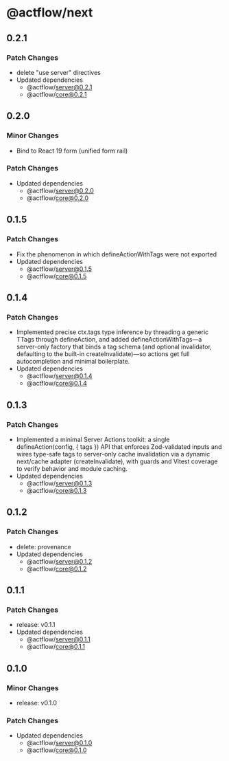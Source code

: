 # @actflow/next

## 0.2.1

### Patch Changes

- delete "use server" directives
- Updated dependencies
  - @actflow/server@0.2.1
  - @actflow/core@0.2.1

## 0.2.0

### Minor Changes

- Bind to React 19 form (unified form rail)

### Patch Changes

- Updated dependencies
  - @actflow/server@0.2.0
  - @actflow/core@0.2.0

## 0.1.5

### Patch Changes

- Fix the phenomenon in which defineActionWithTags were not exported
- Updated dependencies
  - @actflow/server@0.1.5
  - @actflow/core@0.1.5

## 0.1.4

### Patch Changes

- Implemented precise ctx.tags type inference by threading a generic TTags through defineAction, and added defineActionWithTags—a server-only factory that binds a tag schema (and optional invalidator, defaulting to the built-in createInvalidate)—so actions get full autocompletion and minimal boilerplate.
- Updated dependencies
  - @actflow/server@0.1.4
  - @actflow/core@0.1.4

## 0.1.3

### Patch Changes

- Implemented a minimal Server Actions toolkit: a single defineAction(config, { tags }) API that enforces Zod-validated inputs and wires type-safe tags to server-only cache invalidation via a dynamic next/cache adapter (createInvalidate), with guards and Vitest coverage to verify behavior and module caching.
- Updated dependencies
  - @actflow/server@0.1.3
  - @actflow/core@0.1.3

## 0.1.2

### Patch Changes

- delete: provenance
- Updated dependencies
  - @actflow/server@0.1.2
  - @actflow/core@0.1.2

## 0.1.1

### Patch Changes

- release: v0.1.1
- Updated dependencies
  - @actflow/server@0.1.1
  - @actflow/core@0.1.1

## 0.1.0

### Minor Changes

- release: v0.1.0

### Patch Changes

- Updated dependencies
  - @actflow/server@0.1.0
  - @actflow/core@0.1.0
